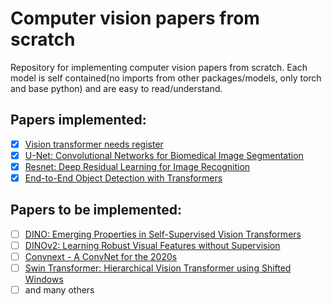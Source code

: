 # Computer vision papers from scratch

Repository for implementing computer vision papers from scratch. Each model is self contained(no imports from other packages/models, only torch and base python) and are easy to read/understand.

## Papers implemented:

- [x] [Vision transformer needs register](https://arxiv.org/pdf/2309.16588)
- [x] [U-Net: Convolutional Networks for Biomedical Image Segmentation](https://arxiv.org/pdf/1505.04597)
- [x] [Resnet: Deep Residual Learning for Image Recognition](https://arxiv.org/pdf/1512.03385)
- [x] [End-to-End Object Detection with Transformers](https://arxiv.org/pdf/2005.12872)

## Papers to be implemented:

- [ ] [DINO: Emerging Properties in Self-Supervised Vision Transformers](https://arxiv.org/pdf/2104.14294)
- [ ] [DINOv2: Learning Robust Visual Features without Supervision](https://arxiv.org/pdf/2304.07193)
- [ ] [Convnext - A ConvNet for the 2020s](https://arxiv.org/pdf/2201.03545)
- [ ] [Swin Transformer: Hierarchical Vision Transformer using Shifted Windows](https://arxiv.org/pdf/2103.14030)
- [ ] and many others
